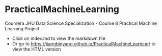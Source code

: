# PracticalMachineLearning
Coursera JHU Data Science Specialization - Course 8 Practical Machine Learning Project

- Click on index.md to view the markdown file
- Or go to https://jiangbinyang.github.io/PracticalMachineLearning/ to view the HTML version

